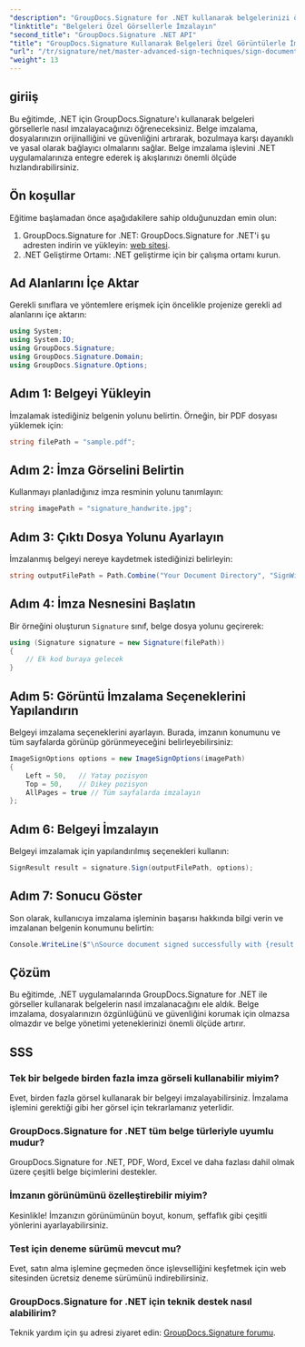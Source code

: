```yaml
---
"description": "GroupDocs.Signature for .NET kullanarak belgelerinizi özel görsellerle imzalayarak orijinalliğini ve güvenliğini nasıl artıracağınızı keşfedin. Bu adım adım eğitim, belge yüklemeden her şeyi kapsıyor."
"linktitle": "Belgeleri Özel Görsellerle İmzalayın"
"second_title": "GroupDocs.Signature .NET API"
"title": "GroupDocs.Signature Kullanarak Belgeleri Özel Görüntülerle İmzalayın"
"url": "/tr/signature/net/master-advanced-sign-techniques/sign-documents-with-custom-image/"
"weight": 13
---
```


## giriiş

Bu eğitimde, .NET için GroupDocs.Signature'ı kullanarak belgeleri görsellerle nasıl imzalayacağınızı öğreneceksiniz. Belge imzalama, dosyalarınızın orijinalliğini ve güvenliğini artırarak, bozulmaya karşı dayanıklı ve yasal olarak bağlayıcı olmalarını sağlar. Belge imzalama işlevini .NET uygulamalarınıza entegre ederek iş akışlarınızı önemli ölçüde hızlandırabilirsiniz.

## Ön koşullar

Eğitime başlamadan önce aşağıdakilere sahip olduğunuzdan emin olun:

1. GroupDocs.Signature for .NET: GroupDocs.Signature for .NET'i şu adresten indirin ve yükleyin: [web sitesi](https://releases.groupdocs.com/signature/net/).
2. .NET Geliştirme Ortamı: .NET geliştirme için bir çalışma ortamı kurun.

## Ad Alanlarını İçe Aktar

Gerekli sınıflara ve yöntemlere erişmek için öncelikle projenize gerekli ad alanlarını içe aktarın:

```csharp
using System;
using System.IO;
using GroupDocs.Signature;
using GroupDocs.Signature.Domain;
using GroupDocs.Signature.Options;
```

## Adım 1: Belgeyi Yükleyin

İmzalamak istediğiniz belgenin yolunu belirtin. Örneğin, bir PDF dosyası yüklemek için:

```csharp
string filePath = "sample.pdf";
```

## Adım 2: İmza Görselini Belirtin

Kullanmayı planladığınız imza resminin yolunu tanımlayın:

```csharp
string imagePath = "signature_handwrite.jpg";
```

## Adım 3: Çıktı Dosya Yolunu Ayarlayın

İmzalanmış belgeyi nereye kaydetmek istediğinizi belirleyin:

```csharp
string outputFilePath = Path.Combine("Your Document Directory", "SignWithImage", "SignedDocument.pdf");
```

## Adım 4: İmza Nesnesini Başlatın

Bir örneğini oluşturun `Signature` sınıf, belge dosya yolunu geçirerek:

```csharp
using (Signature signature = new Signature(filePath))
{
    // Ek kod buraya gelecek
}
```

## Adım 5: Görüntü İmzalama Seçeneklerini Yapılandırın

Belgeyi imzalama seçeneklerini ayarlayın. Burada, imzanın konumunu ve tüm sayfalarda görünüp görünmeyeceğini belirleyebilirsiniz:

```csharp
ImageSignOptions options = new ImageSignOptions(imagePath)
{
    Left = 50,   // Yatay pozisyon
    Top = 50,    // Dikey pozisyon
    AllPages = true // Tüm sayfalarda imzalayın
};
```

## Adım 6: Belgeyi İmzalayın

Belgeyi imzalamak için yapılandırılmış seçenekleri kullanın:

```csharp
SignResult result = signature.Sign(outputFilePath, options);
```

## Adım 7: Sonucu Göster

Son olarak, kullanıcıya imzalama işleminin başarısı hakkında bilgi verin ve imzalanan belgenin konumunu belirtin:

```csharp
Console.WriteLine($"\nSource document signed successfully with {result.Succeeded.Count} signature(s).\nFile saved at {outputFilePath}.");
```

## Çözüm

Bu eğitimde, .NET uygulamalarında GroupDocs.Signature for .NET ile görseller kullanarak belgelerin nasıl imzalanacağını ele aldık. Belge imzalama, dosyalarınızın özgünlüğünü ve güvenliğini korumak için olmazsa olmazdır ve belge yönetimi yeteneklerinizi önemli ölçüde artırır.

## SSS

### Tek bir belgede birden fazla imza görseli kullanabilir miyim?

Evet, birden fazla görsel kullanarak bir belgeyi imzalayabilirsiniz. İmzalama işlemini gerektiği gibi her görsel için tekrarlamanız yeterlidir.

### GroupDocs.Signature for .NET tüm belge türleriyle uyumlu mudur?

GroupDocs.Signature for .NET, PDF, Word, Excel ve daha fazlası dahil olmak üzere çeşitli belge biçimlerini destekler.

### İmzanın görünümünü özelleştirebilir miyim?

Kesinlikle! İmzanızın görünümünün boyut, konum, şeffaflık gibi çeşitli yönlerini ayarlayabilirsiniz.

### Test için deneme sürümü mevcut mu?

Evet, satın alma işlemine geçmeden önce işlevselliğini keşfetmek için web sitesinden ücretsiz deneme sürümünü indirebilirsiniz.

### GroupDocs.Signature for .NET için teknik destek nasıl alabilirim?

Teknik yardım için şu adresi ziyaret edin: [GroupDocs.Signature forumu](https://forum.groupdocs.com/c/signature/13).